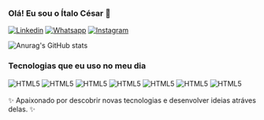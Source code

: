 ### Olá! Eu sou o Ítalo César 👋

[![Linkedin](https://img.shields.io/badge/LinkedIn-0077B5?style=for-the-badge&logo=linkedin&logoColor=white)](www.linkedin.com/in/ítalo-césar-silva-oliveira-292702203)
[![Whatsapp](https://img.shields.io/badge/WhatsApp-25D366?style=for-the-badge&logo=whatsapp&logoColor=white)](https://shre.ink/whatsappitalo)
[![Instagram](https://img.shields.io/badge/Instagram-E4405F?style=for-the-badge&logo=instagram&logoColor=white)](https://www.instagram.com/_.italo._.oliveira._/)

![Anurag's GitHub stats](https://github-readme-stats.vercel.app/api?username=italoCesarSilvaOliveira&show_icons=true&theme=radical)

### Tecnologias que eu uso no meu dia
<div style="display: inline_block">
  <img align="center" alt="HTML5" src="https://img.shields.io/badge/HTML5-E34F26?style=for-the-badge&logo=html5&logoColor=white">
  <img align="center" alt="HTML5" src="https://img.shields.io/badge/CSS3-1572B6?style=for-the-badge&logo=css3&logoColor=white">
  <img align="center" alt="HTML5" src="https://img.shields.io/badge/JavaScript-F7DF1E?style=for-the-badge&logo=javascript&logoColor=black">
  <img align="center" alt="HTML5" src="https://img.shields.io/badge/React-20232A?style=for-the-badge&logo=react&logoColor=61DAFB">
  <img align="center" alt="HTML5" src="https://img.shields.io/badge/React_Native-20232A?style=for-the-badge&logo=react&logoColor=61DAFB">
  <img align="center" alt="HTML5" src="https://img.shields.io/badge/TypeScript-007ACC?style=for-the-badge&logo=typescript&logoColor=white">
  <img align="center" alt="HTML5" src="https://img.shields.io/badge/Node.js-43853D?style=for-the-badge&logo=node.js&logoColor=white">
</div>
<br/>
✨ Apaixonado por descobrir novas tecnologias e desenvolver ideias atráves delas. ✨
